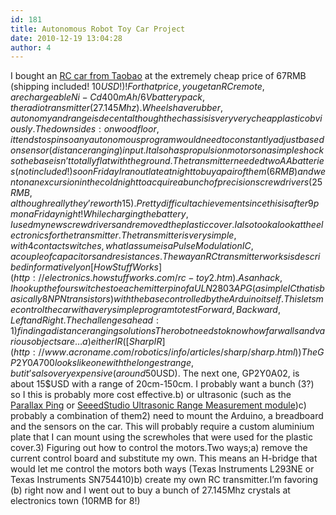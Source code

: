 ```yaml
---
id: 181
title: Autonomous Robot Toy Car Project
date: 2010-12-19 13:04:28
author: 4
---
```


I bought an [RC car from Taobao](http://item.taobao.com/item.htm?id=7905841099) at the extremely cheap price of 67RMB (shipping included! 10$USD!)!For that price, you get an RC remote, a rechargeable Ni-Cd 400mAh/6V battery pack, the radio transmitter (27.145Mhz). Wheels have rubber, autonomy and range is decent although the chassis is very very cheap plastic obviously.The downsides: on wood floor, it tends to spin so any autonomous program would need to constantly adjust based on sensor (distance ranging) input. It also has propulsion motors on a simple shock so the base isn’t totally flat with the ground.The transmitter needed two AA batteries (not included!) so on Friday I ran out late at night to buy a pair of them (6RMB) and went on an excursion in the cold night to acquire a bunch of precision screwdrivers (25RMB, although really they’re worth 15). Pretty difficult achievement since this is after 9pm on a Friday night!While charging the battery, I used my new screwdrivers and removed the plastic cover. I also took a look at the electronics for the transmitter. The transmitter is very simple, with 4 contact switches, what I assume is a Pulse Modulation IC, a couple of capacitors and resistances. The way an RC transmitter works is described informatively on [How Stuff Works](http://electronics.howstuffworks.com/rc-toy2.htm).As an hack, I hook up the four switches to each emitter pin of a ULN2803APG (a simple IC that is basically 8 NPN transistors) with the base controlled by the Arduino itself. This lets me control the car with a very simple program to test Forward, Backward, Left and Right.The challenges ahead:1) finding a distance ranging solutionsThe robot needs to know how far walls and various objects are…a) either IR ([Sharp IR](http://www.acroname.com/robotics/info/articles/sharp/sharp.html))The GP2Y0A700 looks like one with the longest range, but it’s also very expensive (around 50$USD). The next one, GP2Y0A02, is about 15$USD with a range of 20cm-150cm. I probably want a bunch (3?) so I this is probably more cost effective.b) or ultrasonic (such as the [Parallax Ping](http://item.taobao.com/item.htm?id=4130599681) or [SeeedStudio Ultrasonic Range Measurement module](http://www.seeedstudio.com/depot/ultra-sonic-range-measurement-module-p-626.html?cPath=84%5F90&zenid=93540aaf65d1a2170d41992feec85547))c) probably a combination of them2) need to mount the Arduino, a breadboard and the sensors on the car. This will probably require a custom aluminium plate that I can mount using the screwholes that were used for the plastic cover.3) Figuring out how to control the motors.Two ways;a) remove the current control board and substitute my own. This means an H-bridge that would let me control the motors both ways (Texas Instruments L293NE or Texas Instruments SN754410)b) create my own RC transmitter.I’m favoring (b) right now and I went out to buy a bunch of 27.145Mhz crystals at electronics town (10RMB for 8!)